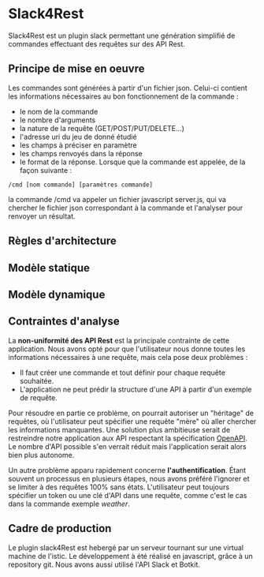 # Slack4Rest
Slack4Rest est un plugin slack permettant une génération simplifié de commandes effectuant des requêtes sur des API Rest.

## Principe de mise en oeuvre
Les commandes sont générées à partir d'un fichier json. Celui-ci contient les informations nécessaires au bon fonctionnement de la commande :
- le nom de la commande
- le nombre d'arguments
- la nature de la requête (GET/POST/PUT/DELETE...)
- l'adresse uri du jeu de donné étudié
- les champs à préciser en paramètre
- les champs renvoyés dans la réponse
- le format de la réponse.
Lorsque que la commande est appelée, de la façon suivante :
```
/cmd [nom commande] [paramètres commande]
```
la commande /cmd va appeler un fichier javascript server.js, qui va chercher le fichier json correspondant à la commande et l'analyser pour renvoyer un résultat.

## Règles d'architecture


## Modèle statique

## Modèle dynamique

## Contraintes d'analyse
La **non-uniformité des API Rest** est la principale contrainte de cette application. Nous avons opté pour que l'utilisateur nous donne toutes les informations nécessaires à une requête, mais cela pose deux problèmes :
- Il faut créer une commande et tout définir pour chaque requête souhaitée.
- L'application ne peut prédir la structure d'une API à partir d'un exemple de requête.

Pour résoudre en partie ce problème, on pourrait autoriser un "héritage" de requêtes, où l'utilisateur peut spécifier une requête "mère" où aller chercher les informations manquantes. Une solution plus ambitieuse serait de restreindre notre application aux API respectant la spécification [OpenAPI](https://www.openapis.org/). Le nombre d'API possible s'en verrait réduit mais l'application serait alors bien plus autonome.

Un autre problème apparu rapidement concerne **l'authentification**. Étant souvent un processus en plusieurs étapes, nous avons préféré l'ignorer et se limiter à des requêtes 100% sans états. L'utilisateur peut toujours spécifier un token ou une clé d'API dans une requête, comme c'est le cas dans la commande exemple *weather*.

## Cadre de production
Le plugin slack4Rest est hebergé par un serveur tournant sur une virtual machine de l'istic. Le développement à été réalisé en javascript, grâce à un repository git. Nous avons aussi utilisé l'API Slack et Botkit.

